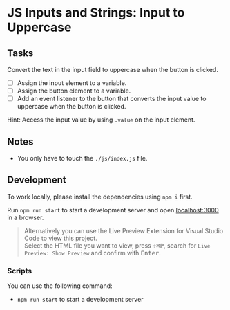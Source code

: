 # JS Inputs and Strings: Input to Uppercase

## Tasks

Convert the text in the input field to uppercase when the button is clicked.

- [ ] Assign the input element to a variable.
- [ ] Assign the button element to a variable.
- [ ] Add an event listener to the button that converts the input value to uppercase when the button is clicked.

Hint: Access the input value by using `.value` on the input element.

## Notes

- You only have to touch the `./js/index.js` file.

## Development

To work locally, please install the dependencies using `npm i` first.

Run `npm run start` to start a development server and open [localhost:3000](http://localhost:3000) in a browser.

> Alternatively you can use the Live Preview Extension for Visual Studio Code to view this project.  
> Select the HTML file you want to view, press <kbd>⇧</kbd><kbd>⌘</kbd><kbd>P</kbd>, search for `Live Preview: Show Preview` and confirm with <kbd>Enter</kbd>.

### Scripts

You can use the following command:

- `npm run start` to start a development server
